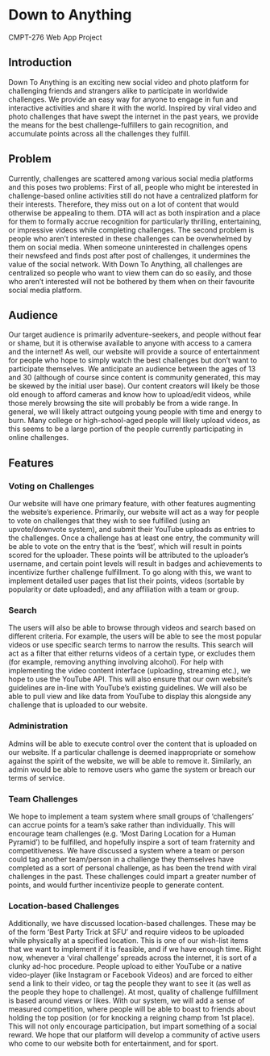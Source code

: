 # Down to Anything
CMPT-276 Web App Project

## Introduction

Down To Anything is an exciting new social video and photo platform for challenging friends and strangers alike to participate in worldwide challenges. We provide an easy way for anyone to engage in fun and interactive activities and share it with the world. Inspired by viral video and photo challenges that have swept the internet in the past years, we provide the means for the best challenge-fulfillers to gain recognition, and accumulate points across all the challenges they fulfill.

## Problem

Currently, challenges are scattered among various social media platforms and this poses two problems: First of all, people who might be interested in challenge-based online activities still do not have a centralized platform for their interests. Therefore, they miss out on a lot of content that would otherwise be appealing to them. DTA will act as both inspiration and a place for them to formally accrue recognition for particularly thrilling, entertaining, or impressive videos while completing challenges. The second problem is people who aren’t interested in these challenges can be overwhelmed by them on social media. When someone uninterested in challenges opens their newsfeed and finds post after post of challenges, it undermines the value of the social network. With Down To Anything, all challenges are centralized so people who want to view them can do so easily, and those who aren’t interested will not be bothered by them when on their favourite social media platform.

## Audience

Our target audience is primarily adventure-seekers, and people without fear or shame, but it is otherwise available to anyone with access to a camera and the internet! As well, our website will provide a source of entertainment for people who hope to simply watch the best challenges but don’t want to participate themselves. We anticipate an audience between the ages of 13 and 30 (although of course since content is community generated, this may be skewed by the initial user base). Our content creators will likely be those old enough to afford cameras and know how to upload/edit videos, while those merely browsing the site will probably be from a wide range. In general, we will likely attract outgoing young people with time and energy to burn. Many college or high-school-aged people will likely upload videos, as this seems to be a large portion of the people currently participating in online challenges.

## Features

### Voting on Challenges

Our website will have one primary feature, with other features augmenting the website’s experience. Primarily, our website will act as a way for people to vote on challenges that they wish to see fulfilled (using an upvote/downvote system), and submit their YouTube uploads as entries to the challenges. Once a challenge has at least one entry, the community will be able to vote on the entry that is the ‘best’, which will result in points scored for the uploader. These points will be attributed to the uploader’s username, and certain point levels will result in badges and achievements to incentivize further challenge fulfillment. To go along with this, we want to implement detailed user pages that list their points, videos (sortable by popularity or date uploaded), and any affiliation with a team or group.

### Search

The users will also be able to browse through videos and search based on different criteria.  For example, the users will be able to see the most popular videos or use specific search terms to narrow the results. This search will act as a filter that either returns videos of a certain type, or excludes them (for example, removing anything involving alcohol). For help with implementing the video content interface (uploading, streaming etc.), we hope to use the YouTube API. This will also ensure that our own website’s guidelines are in-line with YouTube’s existing guidelines. We will also be able to pull view and like data from YouTube to display this alongside any challenge that is uploaded to our website.

### Administration

Admins will be able to execute control over the content that is uploaded on our website. If a particular challenge is deemed inappropriate or somehow against the spirit of the website, we will be able to remove it. Similarly, an admin would be able to remove users who game the system or breach our terms of service.

### Team Challenges

We hope to implement a team system where small groups of ‘challengers’ can accrue points for a team’s sake rather than individually. This will encourage team challenges (e.g. ‘Most Daring Location for a Human Pyramid’) to be fulfilled, and hopefully inspire a sort of team fraternity and competitiveness. We have discussed a system where a team or person could tag another team/person in a challenge they themselves have completed as a sort of personal challenge, as has been the trend with viral challenges in the past. These challenges could impart a greater number of points, and would further incentivize people to generate content.

### Location-based Challenges

Additionally, we have discussed location-based challenges. These may be of the form ‘Best Party Trick at SFU’ and require videos to be uploaded while physically at a specified location. This is one of our wish-list items that we want to implement if it is feasible, and if we have enough time.
Right now, whenever a ‘viral challenge’ spreads across the internet, it is sort of a clunky ad-hoc procedure. People upload to either YouTube or a native video-player (like Instagram or Facebook Videos) and are forced to either send a link to their video, or tag the people they want to see it (as well as the people they hope to challenge). At most, quality of challenge fulfillment is based around views or likes. With our system, we will add a sense of measured competition, where people will be able to boast to friends about holding the top position (or for knocking a reigning champ from 1st place). This will not only encourage participation, but impart something of a social reward. We hope that our platform will develop a community of active users who come to our website both for entertainment, and for sport.
